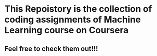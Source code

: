 # This Repoistory is the collection of coding assignments of Machine Learning course on Coursera
## Feel free to check them out!!!